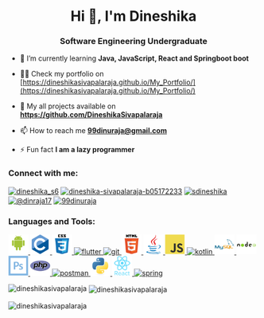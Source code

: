 <!-- ### Hi there 👋


**DineshikaSivapalaraja/DineshikaSivapalaraja** is a ✨ _special_ ✨ repository because its `README.md` (this file) appears on your GitHub profile.

Here are some ideas to get you started:  - 😄 Pronouns: She/Her
- ⚡ Fun fact: I am a lazy girl. 

- 🔭 I’m currently working as a full-time undergraduate.
- 🌱 I’m currently learning BSc(Hons) Software Engineering.
- 👯 I’m looking to collaborate on web-related projects and mobile app-related projects.
- 💬 I am a passionate learner, like to learn new things frequently.
- 📫 You can reach me on  www.linkedin.com/in/dineshika-sivapalaraja-b05172233     or    https://medium.com/@dinraja17 -->

<h1 align="center">Hi 👋, I'm Dineshika</h1>
<h3 align="center">Software Engineering Undergraduate</h3>

- 🌱 I’m currently learning **Java, JavaScript, React and Springboot boot**

- 👨‍💻 Check my portfolio on [https://dineshikasivapalaraja.github.io/My_Portfolio/](https://dineshikasivapalaraja.github.io/My_Portfolio/)

- 💬 My all projects available on **https://github.com/DineshikaSivapalaraja**

- 📫 How to reach me **99dinuraja@gmail.com**

- ⚡ Fun fact **I am a lazy programmer**

<h3 align="left">Connect with me:</h3>
<p align="left">
<a href="https://twitter.com/dineshika_s6" target="blank"><img align="center" src="https://raw.githubusercontent.com/rahuldkjain/github-profile-readme-generator/master/src/images/icons/Social/twitter.svg" alt="dineshika_s6" height="30" width="40" /></a>
<a href="https://linkedin.com/in/dineshika-sivapalaraja-b05172233" target="blank"><img align="center" src="https://raw.githubusercontent.com/rahuldkjain/github-profile-readme-generator/master/src/images/icons/Social/linked-in-alt.svg" alt="dineshika-sivapalaraja-b05172233" height="30" width="40" /></a>
<a href="https://kaggle.com/sdineshika" target="blank"><img align="center" src="https://raw.githubusercontent.com/rahuldkjain/github-profile-readme-generator/master/src/images/icons/Social/kaggle.svg" alt="sdineshika" height="30" width="40" /></a>
<a href="https://medium.com/@dinraja17" target="blank"><img align="center" src="https://raw.githubusercontent.com/rahuldkjain/github-profile-readme-generator/master/src/images/icons/Social/medium.svg" alt="@dinraja17" height="30" width="40" /></a>
<a href="https://www.hackerrank.com/99dinuraja" target="blank"><img align="center" src="https://raw.githubusercontent.com/rahuldkjain/github-profile-readme-generator/master/src/images/icons/Social/hackerrank.svg" alt="99dinuraja" height="30" width="40" /></a>
</p>

<h3 align="left">Languages and Tools:</h3>
<p align="left"> <a href="https://developer.android.com" target="_blank" rel="noreferrer"> <img src="https://raw.githubusercontent.com/devicons/devicon/master/icons/android/android-original-wordmark.svg" alt="android" width="40" height="40"/> </a> <a href="https://www.cprogramming.com/" target="_blank" rel="noreferrer"> <img src="https://raw.githubusercontent.com/devicons/devicon/master/icons/c/c-original.svg" alt="c" width="40" height="40"/> </a> <a href="https://www.w3schools.com/css/" target="_blank" rel="noreferrer"> <img src="https://raw.githubusercontent.com/devicons/devicon/master/icons/css3/css3-original-wordmark.svg" alt="css3" width="40" height="40"/> </a> <a href="https://flutter.dev" target="_blank" rel="noreferrer"> <img src="https://www.vectorlogo.zone/logos/flutterio/flutterio-icon.svg" alt="flutter" width="40" height="40"/> </a> <a href="https://git-scm.com/" target="_blank" rel="noreferrer"> <img src="https://www.vectorlogo.zone/logos/git-scm/git-scm-icon.svg" alt="git" width="40" height="40"/> </a> <a href="https://www.w3.org/html/" target="_blank" rel="noreferrer"> <img src="https://raw.githubusercontent.com/devicons/devicon/master/icons/html5/html5-original-wordmark.svg" alt="html5" width="40" height="40"/> </a> <a href="https://www.java.com" target="_blank" rel="noreferrer"> <img src="https://raw.githubusercontent.com/devicons/devicon/master/icons/java/java-original.svg" alt="java" width="40" height="40"/> </a> <a href="https://developer.mozilla.org/en-US/docs/Web/JavaScript" target="_blank" rel="noreferrer"> <img src="https://raw.githubusercontent.com/devicons/devicon/master/icons/javascript/javascript-original.svg" alt="javascript" width="40" height="40"/> </a> <a href="https://kotlinlang.org" target="_blank" rel="noreferrer"> <img src="https://www.vectorlogo.zone/logos/kotlinlang/kotlinlang-icon.svg" alt="kotlin" width="40" height="40"/> </a> <a href="https://www.mysql.com/" target="_blank" rel="noreferrer"> <img src="https://raw.githubusercontent.com/devicons/devicon/master/icons/mysql/mysql-original-wordmark.svg" alt="mysql" width="40" height="40"/> </a> <a href="https://nodejs.org" target="_blank" rel="noreferrer"> <img src="https://raw.githubusercontent.com/devicons/devicon/master/icons/nodejs/nodejs-original-wordmark.svg" alt="nodejs" width="40" height="40"/> </a> <a href="https://www.photoshop.com/en" target="_blank" rel="noreferrer"> <img src="https://raw.githubusercontent.com/devicons/devicon/master/icons/photoshop/photoshop-line.svg" alt="photoshop" width="40" height="40"/> </a> <a href="https://www.php.net" target="_blank" rel="noreferrer"> <img src="https://raw.githubusercontent.com/devicons/devicon/master/icons/php/php-original.svg" alt="php" width="40" height="40"/> </a> <a href="https://postman.com" target="_blank" rel="noreferrer"> <img src="https://www.vectorlogo.zone/logos/getpostman/getpostman-icon.svg" alt="postman" width="40" height="40"/> </a> <a href="https://www.python.org" target="_blank" rel="noreferrer"> <img src="https://raw.githubusercontent.com/devicons/devicon/master/icons/python/python-original.svg" alt="python" width="40" height="40"/> </a> <a href="https://reactjs.org/" target="_blank" rel="noreferrer"> <img src="https://raw.githubusercontent.com/devicons/devicon/master/icons/react/react-original-wordmark.svg" alt="react" width="40" height="40"/> </a> <a href="https://spring.io/" target="_blank" rel="noreferrer"> <img src="https://www.vectorlogo.zone/logos/springio/springio-icon.svg" alt="spring" width="40" height="40"/> </a> </p>

<p><img align="left" src="https://github-readme-stats.vercel.app/api/top-langs?username=dineshikasivapalaraja&show_icons=true&locale=en&layout=compact" alt="dineshikasivapalaraja" /></p>

<p>&nbsp;<img align="center" src="https://github-readme-stats.vercel.app/api?username=dineshikasivapalaraja&show_icons=true&locale=en" alt="dineshikasivapalaraja" /></p>

<p><img align="center" src="https://github-readme-streak-stats.herokuapp.com/?user=dineshikasivapalaraja&" alt="dineshikasivapalaraja" /></p>
